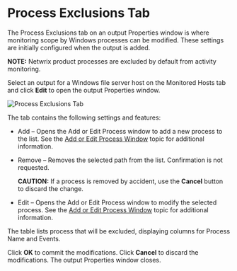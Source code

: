 # Process Exclusions Tab

The Process Exclusions tab on an output Properties window is where monitoring scope by Windows
processes can be modified. These settings are initially configured when the output is added.

**NOTE:** Netwrix product processes are excluded by default from activity monitoring.

Select an output for a Windows file server host on the Monitored Hosts tab and click **Edit** to
open the output Properties window.

![Process Exclusions Tab](/img/versioned_docs/activitymonitor_7.1/activitymonitor/admin/outputs/processexclusions.webp)

The tab contains the following settings and features:

- Add – Opens the Add or Edit Process window to add a new process to the list. See the
  [Add or Edit Process Window](/docs/activitymonitor/7.1/activitymonitor/admin/outputs/window/addeditprocess.md)
  topic for additional information.
- Remove – Removes the selected path from the list. Confirmation is not requested.

  **CAUTION:** If a process is removed by accident, use the **Cancel** button to discard the
  change.

- Edit – Opens the Add or Edit Process window to modify the selected process. See the
  [Add or Edit Process Window](/docs/activitymonitor/7.1/activitymonitor/admin/outputs/window/addeditprocess.md)
  topic for additional information.

The table lists process that will be excluded, displaying columns for Process Name and Events.

Click **OK** to commit the modifications. Click **Cancel** to discard the modifications. The output
Properties window closes.
